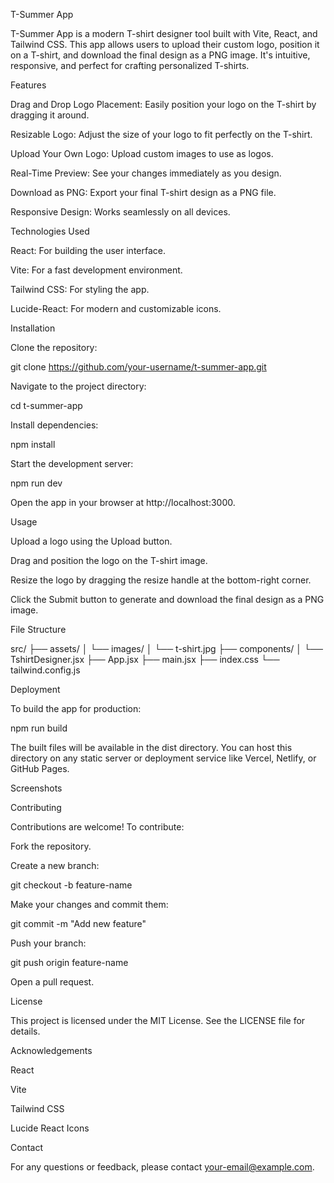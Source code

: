 T-Summer App

T-Summer App is a modern T-shirt designer tool built with Vite, React, and Tailwind CSS. This app allows users to upload their custom logo, position it on a T-shirt, and download the final design as a PNG image. It's intuitive, responsive, and perfect for crafting personalized T-shirts.

Features

Drag and Drop Logo Placement: Easily position your logo on the T-shirt by dragging it around.

Resizable Logo: Adjust the size of your logo to fit perfectly on the T-shirt.

Upload Your Own Logo: Upload custom images to use as logos.

Real-Time Preview: See your changes immediately as you design.

Download as PNG: Export your final T-shirt design as a PNG file.

Responsive Design: Works seamlessly on all devices.

Technologies Used

React: For building the user interface.

Vite: For a fast development environment.

Tailwind CSS: For styling the app.

Lucide-React: For modern and customizable icons.

Installation

Clone the repository:

git clone https://github.com/your-username/t-summer-app.git

Navigate to the project directory:

cd t-summer-app

Install dependencies:

npm install

Start the development server:

npm run dev

Open the app in your browser at http://localhost:3000.

Usage

Upload a logo using the Upload button.

Drag and position the logo on the T-shirt image.

Resize the logo by dragging the resize handle at the bottom-right corner.

Click the Submit button to generate and download the final design as a PNG image.

File Structure

src/
├── assets/
│ └── images/
│ └── t-shirt.jpg
├── components/
│ └── TshirtDesigner.jsx
├── App.jsx
├── main.jsx
├── index.css
└── tailwind.config.js

Deployment

To build the app for production:

npm run build

The built files will be available in the dist directory. You can host this directory on any static server or deployment service like Vercel, Netlify, or GitHub Pages.

Screenshots

Contributing

Contributions are welcome! To contribute:

Fork the repository.

Create a new branch:

git checkout -b feature-name

Make your changes and commit them:

git commit -m "Add new feature"

Push your branch:

git push origin feature-name

Open a pull request.

License

This project is licensed under the MIT License. See the LICENSE file for details.

Acknowledgements

React

Vite

Tailwind CSS

Lucide React Icons

Contact

For any questions or feedback, please contact your-email@example.com.
